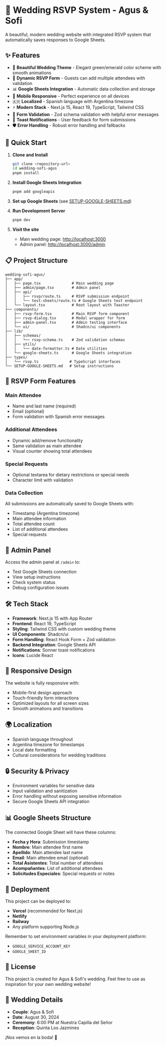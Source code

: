 # 💒 Wedding RSVP System - Agus & Sofi

A beautiful, modern wedding website with integrated RSVP system that automatically saves responses to Google Sheets.

## ✨ Features

- 🎨 **Beautiful Wedding Theme** - Elegant green/emerald color scheme with smooth animations
- 📝 **Dynamic RSVP Form** - Guests can add multiple attendees with validation
- 📊 **Google Sheets Integration** - Automatic data collection and storage
- 📱 **Mobile Responsive** - Perfect experience on all devices
- 🇦🇷 **Localized** - Spanish language with Argentina timezone
- ⚡ **Modern Stack** - Next.js 15, React 19, TypeScript, Tailwind CSS
- 🎯 **Form Validation** - Zod schema validation with helpful error messages
- 🔔 **Toast Notifications** - User feedback for form submissions
- 🛡️ **Error Handling** - Robust error handling and fallbacks

## 🚀 Quick Start

1. **Clone and Install**

   ```bash
   git clone <repository-url>
   cd wedding-sofi-agus
   pnpm install
   ```

2. **Install Google Sheets Integration**

   ```bash
   pnpm add googleapis
   ```

3. **Set up Google Sheets** (see [SETUP-GOOGLE-SHEETS.md](./SETUP-GOOGLE-SHEETS.md))

4. **Run Development Server**

   ```bash
   pnpm dev
   ```

5. **Visit the site**
   - Main wedding page: [http://localhost:3000](http://localhost:3000)
   - Admin panel: [http://localhost:3000/admin](http://localhost:3000/admin)

## 📋 Project Structure

```
wedding-sofi-agus/
├── app/
│   ├── page.tsx              # Main wedding page
│   ├── admin/page.tsx        # Admin panel
│   ├── api/
│   │   ├── rsvp/route.ts     # RSVP submission endpoint
│   │   └── test-sheets/route.ts # Google Sheets test endpoint
│   └── layout.tsx            # Root layout with Toaster
├── components/
│   ├── rsvp-form.tsx         # Main RSVP form component
│   ├── rsvp-dialog.tsx       # Modal wrapper for form
│   ├── admin-panel.tsx       # Admin testing interface
│   └── ui/                   # Shadcn/ui components
├── lib/
│   ├── schemas/
│   │   └── rsvp-schema.ts    # Zod validation schemas
│   ├── utils/
│   │   └── date-formatter.ts # Date utilities
│   └── google-sheets.ts      # Google Sheets integration
├── types/
│   └── rsvp.ts              # TypeScript interfaces
└── SETUP-GOOGLE-SHEETS.md   # Setup instructions
```

## 🎯 RSVP Form Features

### Main Attendee

- Name and last name (required)
- Email (optional)
- Form validation with Spanish error messages

### Additional Attendees

- Dynamic add/remove functionality
- Same validation as main attendee
- Visual counter showing total attendees

### Special Requests

- Optional textarea for dietary restrictions or special needs
- Character limit with validation

### Data Collection

All submissions are automatically saved to Google Sheets with:

- Timestamp (Argentina timezone)
- Main attendee information
- Total attendee count
- List of additional attendees
- Special requests

## 🔧 Admin Panel

Access the admin panel at `/admin` to:

- Test Google Sheets connection
- View setup instructions
- Check system status
- Debug configuration issues

## 🛠️ Tech Stack

- **Framework**: Next.js 15 with App Router
- **Frontend**: React 19, TypeScript
- **Styling**: Tailwind CSS with custom wedding theme
- **UI Components**: Shadcn/ui
- **Form Handling**: React Hook Form + Zod validation
- **Backend Integration**: Google Sheets API
- **Notifications**: Sonner toast notifications
- **Icons**: Lucide React

## 📱 Responsive Design

The website is fully responsive with:

- Mobile-first design approach
- Touch-friendly form interactions
- Optimized layouts for all screen sizes
- Smooth animations and transitions

## 🌍 Localization

- Spanish language throughout
- Argentina timezone for timestamps
- Local date formatting
- Cultural considerations for wedding traditions

## 🔒 Security & Privacy

- Environment variables for sensitive data
- Input validation and sanitization
- Error handling without exposing sensitive information
- Secure Google Sheets API integration

## 📊 Google Sheets Structure

The connected Google Sheet will have these columns:

- **Fecha y Hora**: Submission timestamp
- **Nombre**: Main attendee first name
- **Apellido**: Main attendee last name
- **Email**: Main attendee email (optional)
- **Total Asistentes**: Total number of attendees
- **Acompañantes**: List of additional attendees
- **Solicitudes Especiales**: Special requests or notes

## 🚀 Deployment

This project can be deployed to:

- **Vercel** (recommended for Next.js)
- **Netlify**
- **Railway**
- Any platform supporting Node.js

Remember to set environment variables in your deployment platform:

- `GOOGLE_SERVICE_ACCOUNT_KEY`
- `GOOGLE_SHEET_ID`

## 📝 License

This project is created for Agus & Sofi's wedding. Feel free to use as inspiration for your own wedding website!

## 💝 Wedding Details

- **Couple**: Agus & Sofi
- **Date**: August 30, 2024
- **Ceremony**: 6:00 PM at Nuestra Capilla del Señor
- **Reception**: Quinta Los Jazmines

¡Nos vemos en la boda! 🎉
